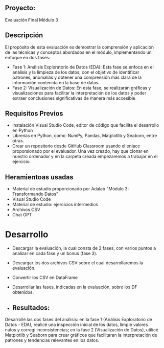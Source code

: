 ## Proyecto: 
Evaluación Final Módulo 3

## Descripción
El propósito de esta evaluación es demostrar la comprensión y aplicación de las técnicas y conceptos abordados en el módulo, implementando un enfoque en dos fases:
- Fase 1: Análisis Exploratorio de Datos (EDA): Esta fase se enfoca en el análisis y la limpieza de los datos, con el objetivo de identificar patrones, anomalías y obtener una comprensión más clara de la información contenida en la base de datos.
- Fase 2: Visualización de Datos: En esta fase, se realizarán gráficas y visualizaciones para facilitar la interpretación de los datos y poder extraer conclusiones significativas de manera más accesible.

## Requisitos Previos
   - Instalación Visual Studio Code, editor de código que facilita el desarrollo en Python
   - Librerías en Python, como: NumPy, Pandas, Matplotlib y Seaborn, entre otras. 
   - Crear un repositorio desde GitHub Classroom usando el enlace proporsionado por el evaluador. Una vez creado, hay que clonar en nuestro ordenador y en la carpeta creada empezaremos a trabajar en el ejercicio.

## Heramientoas usadas
   - Material de estudio proporcionado por Adalab "Módulo 3: Transformando Datos"
   - Visual Studio Code
   - Material de estudio: ejercicios intermedios
   - Archivos CSV
   - Chat GPT

# Desarrollo 

- Descargar la evaluación, la cual consta de 2 fases, con varios puntos a analizar en cada fase y un bonus (fase 3).
- Descargar los dos archivos CSV sobre el cual desarrollaremos la evaluación.
- Convertir los CSV en DataFrame 
- Desarrollar las fases, indicadas en la evaluación, sobre los DF obtenidos.

- ## Resultados: 

Desarrollé las dos fases del análisis: en la fase 1 (Análisis Exploratorio de Datos - EDA), realicé una inspección inicial de los datos, limpié valores nulos y corregí inconsistencias; en la fase 2 (Visualización de Datos), utilicé Matplotlib y Seaborn para crear gráficos que facilitaran la interpretación de patrones y tendencias relevantes en los datos.

